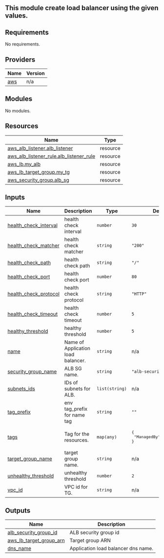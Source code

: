 ## This module create load balancer using the given values.
<!-- BEGIN_TF_DOCS -->
## Requirements

No requirements.

## Providers

| Name | Version |
|------|---------|
| <a name="provider_aws"></a> [aws](#provider\_aws) | n/a |

## Modules

No modules.

## Resources

| Name | Type |
|------|------|
| [aws_alb_listener.alb_listener](https://registry.terraform.io/providers/hashicorp/aws/latest/docs/resources/alb_listener) | resource |
| [aws_alb_listener_rule.alb_listener_rule](https://registry.terraform.io/providers/hashicorp/aws/latest/docs/resources/alb_listener_rule) | resource |
| [aws_lb.my_alb](https://registry.terraform.io/providers/hashicorp/aws/latest/docs/resources/lb) | resource |
| [aws_lb_target_group.my_tg](https://registry.terraform.io/providers/hashicorp/aws/latest/docs/resources/lb_target_group) | resource |
| [aws_security_group.alb_sg](https://registry.terraform.io/providers/hashicorp/aws/latest/docs/resources/security_group) | resource |

## Inputs

| Name | Description | Type | Default | Required |
|------|-------------|------|---------|:--------:|
| <a name="input_health_check_interval"></a> [health\_check\_interval](#input\_health\_check\_interval) | health check interval | `number` | `30` | no |
| <a name="input_health_check_matcher"></a> [health\_check\_matcher](#input\_health\_check\_matcher) | health check matcher | `string` | `"200"` | no |
| <a name="input_health_check_path"></a> [health\_check\_path](#input\_health\_check\_path) | health check path | `string` | `"/"` | no |
| <a name="input_health_check_port"></a> [health\_check\_port](#input\_health\_check\_port) | health check port | `number` | `80` | no |
| <a name="input_health_check_protocol"></a> [health\_check\_protocol](#input\_health\_check\_protocol) | health check protocol | `string` | `"HTTP"` | no |
| <a name="input_health_check_timeout"></a> [health\_check\_timeout](#input\_health\_check\_timeout) | health check timeout | `number` | `5` | no |
| <a name="input_healthy_threshold"></a> [healthy\_threshold](#input\_healthy\_threshold) | healthy threshold | `number` | `5` | no |
| <a name="input_name"></a> [name](#input\_name) | Name of Application load balancer. | `string` | n/a | yes |
| <a name="input_security_group_name"></a> [security\_group\_name](#input\_security\_group\_name) | ALB SG name. | `string` | `"alb-security-group"` | no |
| <a name="input_subnets_ids"></a> [subnets\_ids](#input\_subnets\_ids) | IDs of subnets for ALB. | `list(string)` | n/a | yes |
| <a name="input_tag_prefix"></a> [tag\_prefix](#input\_tag\_prefix) | env tag\_prefix for name tag | `string` | `""` | no |
| <a name="input_tags"></a> [tags](#input\_tags) | Tag for the resources. | `map(any)` | <pre>{<br>  "ManagedBy": "Terraform"<br>}</pre> | no |
| <a name="input_target_group_name"></a> [target\_group\_name](#input\_target\_group\_name) | target group name. | `string` | n/a | yes |
| <a name="input_unhealthy_threshold"></a> [unhealthy\_threshold](#input\_unhealthy\_threshold) | unhealthy threshold | `number` | `2` | no |
| <a name="input_vpc_id"></a> [vpc\_id](#input\_vpc\_id) | VPC id for TG. | `string` | n/a | yes |

## Outputs

| Name | Description |
|------|-------------|
| <a name="output_alb_security_group_id"></a> [alb\_security\_group\_id](#output\_alb\_security\_group\_id) | ALB security group id |
| <a name="output_aws_lb_target_group_arn"></a> [aws\_lb\_target\_group\_arn](#output\_aws\_lb\_target\_group\_arn) | Target group ARN |
| <a name="output_dns_name"></a> [dns\_name](#output\_dns\_name) | Application load balancer dns name. |
<!-- END_TF_DOCS -->